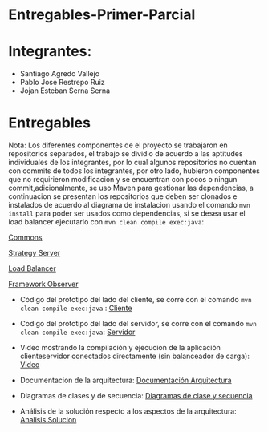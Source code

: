 # Entregables-Primer-Parcial
# Integrantes: 
- Santiago Agredo Vallejo
- Pablo Jose Restrepo Ruiz
- Jojan Esteban Serna Serna

# Entregables
Nota: Los diferentes componentes de el proyecto se trabajaron en repositorios separados, el trabajo se dividio de acuerdo a las aptitudes individuales de los integrantes, por lo cual algunos repositorios no cuentan con commits de todos los integrantes, por otro lado, hubieron componentes que no requirieron modificacion y se encuentran con pocos o ningun commit,adicionalmente, se uso Maven para gestionar las dependencias, a continuacion se presentan los repositorios que deben ser clonados e instalados de acuerdo al diagrama de instalacion usando el comando `mvn install` para poder ser usados como dependencias, si se desea usar el load balancer ejecutarlo con `mvn clean compile exec:java`:

[Commons](https://github.com/Handiccaped-Inc/Open-Market-Commons)

[Strategy Server](https://github.com/Handiccaped-Inc/StrategyServer)

[Load Balancer](https://github.com/Handiccaped-Inc/OpenMarket-Balancer)

[Framework Observer](https://github.com/Handiccaped-Inc/FrameWorkObserver)


- Código del prototipo del lado del cliente, se corre con el comando `mvn clean compile exec:java` : [Cliente](https://github.com/Handiccaped-Inc/Open-Market-Client)

- Codigo del prototipo del lado del servidor, se corre con el comando `mvn clean compile exec:java`: [Servidor](https://github.com/Handiccaped-Inc/Open-Market-Server)

- Video mostrando la compilación y ejecucion de la aplicación clienteservidor conectados directamente (sin balanceador de carga): [Video](https://youtube.com)
- Documentacion de la arquitectura: [Documentación Arquitectura](./Documentacion%20Arquitectura/Diagramas%20documentacion.md)

- Diagramas de clases y de secuencia: [Diagramas de clase y secuencia](./Diagramas%20de%20clase%20y%20de%20secuencia/Diagramas%20de%20clase%20y%20secuencia.md)

- Análisis de la solución respecto a los aspectos de la arquitectura: [Analisis Solucion](./Analisis%20Solucion/analisis.md)

